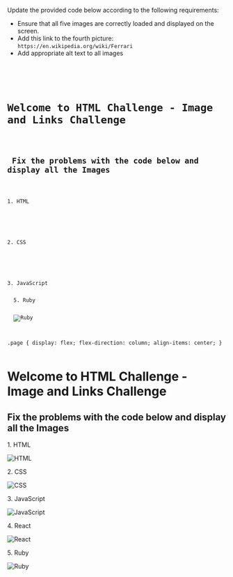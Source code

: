 Update the provided code
below according to the
following requirements:

- Ensure that all five images are
correctly loaded and displayed
on the screen.
- Add this link to the fourth picture:
`https://en.wikipedia.org/wiki/Ferrari`
- Add appropriate alt text to all images

<codeblock language="html" type="exercise" testMode="fixedInput" showSolution="false">
<code>
<panel language="html">
<div class="page">
  <h1 id="main-heading">Welcome to HTML Challenge - Image and Links Challenge</h1>
  <h2> Fix the problems with the code below and display all the Images </h2>
  <p>1. HTML</p>
  <img scr = "https://upload.wikimedia.org/wikipedia/commons/6/61/HTML5_logo_and_wordmark.svg"></img>

  <p>2. CSS</p>
  <img scr = "https://upload.wikimedia.org/wikipedia/commons/d/d5/CSS3_logo_and_wordmark.svg">

  <p>3. JavaScript</p>
  <img scr = "https://upload.wikimedia.org/wikipedia/commons/b/ba/Javascript_badge.svg>

  <p>4. React</p>
  <img scr = https://upload.wikimedia.org/wikipedia/commons/a/a7/React-icon.svg>

  <p class="red">5. Ruby</p>
  <img scr="https://upload.wikimedia.org/wikipedia/commons/7/73/Ruby_logo.svg"
  alt="Ruby">
</div>
</panel>
<panel language="css" hidden="true">
body {
  padding: 0px;
  margin: 0px;
}

#main-heading {
  text-align: center;
  color: rgb(66, 64, 219) !important;
}

img {
  display: block;
  width: 150px;
  padding: 20px;
}

.page {
  display: flex;
  flex-direction: column;
  align-items: center;
}
</panel>
</code>
<solution>
<div class="page">
  <h1 id="main-heading">Welcome to HTML Challenge - Image and Links Challenge</h1>
  <h2> Fix the problems with the code below and display all the Images </h2>
  <p>1. HTML</p>
  <img src="https://upload.wikimedia.org/wikipedia/commons/6/61/HTML5_logo_and_wordmark.svg"
  alt="HTML"></img>

  <p>2. CSS</p>
  <img src="https://upload.wikimedia.org/wikipedia/commons/d/d5/CSS3_logo_and_wordmark.svg"
  alt="CSS">

  <p>3. JavaScript</p>
  <img src="https://upload.wikimedia.org/wikipedia/commons/b/ba/Javascript_badge.svg"
  alt="JavaScript">

  <p>4. React</p>
  <img src="https://upload.wikimedia.org/wikipedia/commons/a/a7/React-icon.svg"
  href="https://en.wikipedia.org/wiki/Ferrari"
  alt="React">

  <p class="red">5. Ruby</p>
  <img src="https://upload.wikimedia.org/wikipedia/commons/7/73/Ruby_logo.svg"
  alt="Ruby">
</div>
</solution>
</codeblock>
